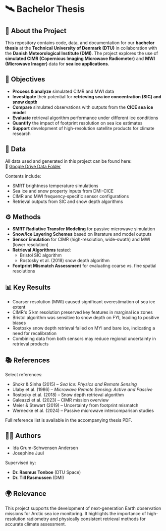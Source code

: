 # 🛰️ Bachelor Thesis

## 📌 About the Project  
This repository contains code, data, and documentation for our **bachelor thesis** at the **Technical University of Denmark (DTU)** in collaboration with the **Danish Meteorological Institute (DMI)**. The project explores the use of **simulated CIMR (Copernicus Imaging Microwave Radiometer)** and **MWI (Microwave Imager)** data for **sea ice applications**.

## 🎯 Objectives  
- **Process & analyze** simulated CIMR and MWI data  
- **Investigate** their potential for **retrieving sea ice concentration (SIC) and snow depth**  
- **Compare** simulated observations with outputs from the **CICE sea ice model**  
- **Evaluate** retrieval algorithm performance under different ice conditions  
- **Quantify** the impact of footprint resolution on sea ice estimates  
- **Support** development of high-resolution satellite products for climate research  

## 📂 Data  
All data used and generated in this project can be found here:  
📎 [Google Drive Data Folder](https://drive.google.com/drive/folders/1Eu3oZKTxjCPQAR15tLhq0fMi_W31Y2x-?usp=sharing)

Contents include:
- SMRT brightness temperature simulations  
- Sea ice and snow property inputs from DMI-CICE  
- CIMR and MWI frequency-specific sensor configurations  
- Retrieval outputs from SIC and snow depth algorithms  

## ⚙️ Methods  
- **SMRT Radiative Transfer Modeling** for passive microwave simulation  
- **Snow/Ice Layering Schemes** based on literature and model outputs  
- **Sensor Emulation** for CIMR (high-resolution, wide-swath) and MWI (lower resolution)  
- **Retrieval Algorithms** tested:  
  - Bristol SIC algorithm  
  - Rostosky et al. (2018) snow depth algorithm  
- **Footprint Mismatch Assessment** for evaluating coarse vs. fine spatial resolutions  

## 📊 Key Results  
- Coarser resolution (MWI) caused significant overestimation of sea ice extent  
- CIMR's 5 km resolution preserved key features in marginal ice zones  
- Bristol algorithm was sensitive to snow depth on FYI, leading to positive biases  
- Rostosky snow depth retrieval failed on MYI and bare ice, indicating a need for recalibration  
- Combining data from both sensors may reduce regional uncertainty in retrieval products  

## 📚 References  
Select references:  
- Shokr & Sinha (2015) – *Sea Ice: Physics and Remote Sensing*  
- Ulaby et al. (1986) – *Microwave Remote Sensing: Active and Passive*  
- Rostosky et al. (2018) – Snow depth retrieval algorithm  
- Galeazzi et al. (2023) – CIMR mission overview  
- Meier & Stewart (2019) – Uncertainty from footprint mismatch  
- Wernecke et al. (2024) – Passive microwave intercomparison studies

Full reference list is available in the accompanying thesis PDF.

## 👩‍🔬 Authors  
- Ida Grum-Schwensen Andersen  
- Josephine Juul

Supervised by:  
- **Dr. Rasmus Tonboe** (DTU Space)  
- **Dr. Till Rasmussen** (DMI)

## 🌍 Relevance  
This project supports the development of next-generation Earth observation missions for Arctic sea ice monitoring. It highlights the importance of high-resolution radiometry and physically consistent retrieval methods for accurate climate assessment.

